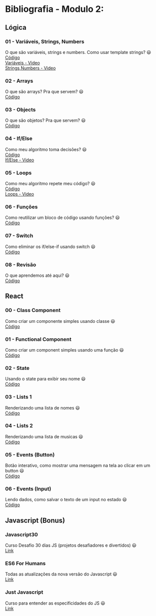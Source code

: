 # Bibliografia - Modulo 2:

## Lógica

### 01 - Variáveis, Strings, Numbers
O que são variáveis, strings e numbers. Como usar template strings? :smiley:  
[Código](https://codesandbox.io/s/aula-1-variaveis-rynk5)  
[Variáveis - Video](https://www.loom.com/share/f576c9b2e21346588585b67c4c22e0d4)  
[Strings,Numbers - Video](https://www.loom.com/share/80a4117979754a3c9957328c79acdf45)

### 02 - Arrays
O que são arrays? Pra que servem? :smiley:  
[Código]()  

### 03 - Objects
O que são objetos? Pra que servem? :smiley:  
[Código]()  

### 04 - If/Else
Como meu algoritmo toma decisões? :smiley:  
[Código](https://codesandbox.io/s/aula-2-ifelse-2nlbf)  
[If/Else - Video](https://www.loom.com/share/b9604d2b83af4086ac237a9c2f432499)  

### 05 - Loops
Como meu algoritmo repete meu código? :smiley:  
[Código](https://codesandbox.io/s/aula-03-loops-gvrcx)  
[Loops - Video](https://www.loom.com/share/45988f14a9af432786f75e16e1a86773)


### 06 - Funções
Como reutilizar um bloco de código usando funções? :smiley:  
[Código](https://codesandbox.io/s/flamboyant-swartz-tye04) 

### 07 - Switch
Como eliminar os if/else-if usando switch :smiley:  
[Código](https://codesandbox.io/s/charming-lovelace-ke9lj) 

### 08 - Revisão
O que aprendemos até aqui? :smiley:  
[Código](https://codesandbox.io/s/nifty-platform-6myrp) 

## React

### 00 - Class Component  
Como criar um componente simples usando classe :smiley:  
[Código](https://codesandbox.io/s/00-class-component-9wizm)

### 01 - Functional Component  
Como criar um component simples usando uma função :smiley:  
[Código](https://codesandbox.io/s/01-functional-component-eik0y)

### 02 - State  
Usando o state para exibir seu nome :smiley:  
[Código](https://codesandbox.io/s/02-usando-state-s62ce)

### 03 - Lists 1  
Renderizando uma lista de nomes :smiley:  
[Código](https://codesandbox.io/s/03-renderizando-listas-eyysd)

### 04 - Lists 2  
Renderizando uma lista de musicas :smiley:  
[Código](https://codesandbox.io/s/04-renderizando-listas-2-p0vk7)

### 05 - Events (Button)  
Botão interativo, como mostrar uma mensagem na tela ao clicar em um button :smiley:  
[Código](https://codesandbox.io/s/05-events-click-ezd59)

### 06 - Events (Input)  
Lendo dados, como salvar o texto de um input no estado :smiley:  
[Código](https://codesandbox.io/s/06-events-input-uh43l)

## Javascript (Bonus)

### Javascript30  
Curso Desafio 30 dias JS (projetos desafiadores e divertidos) :smiley:  
[Link](https://javascript30.com/)

### ES6 For Humans  
Todas as atualizações da nova versão do Javascript :smiley:  
[Link](https://github.com/alexmoreno/ES6-para-humanos)

### Just Javascript  
Curso para entender as especificidades do JS :smiley:  
[Link](https://justjavascript.com/)

